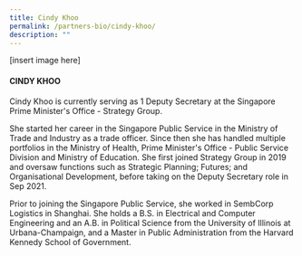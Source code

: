 ```yaml
---
title: Cindy Khoo
permalink: /partners-bio/cindy-khoo/
description: ""
---
```

[insert image here]

#### CINDY KHOO

Cindy Khoo is currently serving as 1 Deputy Secretary at the Singapore Prime Minister's Office - Strategy Group.  
  
She started her career in the Singapore Public Service in the Ministry of Trade and Industry as a trade officer. Since then she has handled multiple portfolios in the Ministry of Health, Prime Minister's Office - Public Service Division and Ministry of Education. She first joined Strategy Group in 2019 and oversaw functions such as Strategic Planning; Futures; and Organisational Development, before taking on the Deputy Secretary role in Sep 2021.  
  
Prior to joining the Singapore Public Service, she worked in SembCorp Logistics in Shanghai. She holds a B.S. in Electrical and Computer Engineering and an A.B. in Political Science from the University of Illinois at Urbana-Champaign, and a Master in Public Administration from the Harvard Kennedy School of Government.